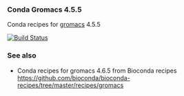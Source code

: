 ### Conda Gromacs 4.5.5

Conda recipes for [gromacs](http://www.gromacs.org/) 4.5.5

[![Build Status](https://travis-ci.org/hsiaoyi0504/conda_gromacs_4.5.5.svg?branch=master)](https://travis-ci.org/hsiaoyi0504/conda_gromacs_4.5.5)

### See also
- Conda recipes for gromacs 4.6.5 from Bioconda recipes https://github.com/bioconda/bioconda-recipes/tree/master/recipes/gromacs
